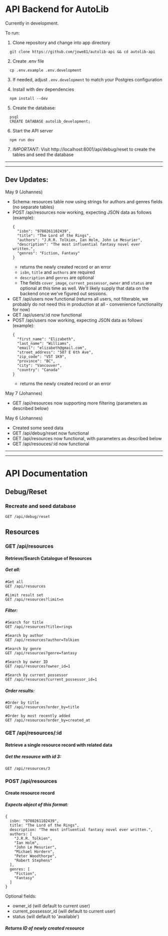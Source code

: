 # API Backend for AutoLib
Currently in development.

To run:
1. Clone repository and change into app directory
```
  git clone https://github.com/jowe81/autolib-api && cd autolib-api
```
2. Create .env file
```
  cp .env.example .env.development
```

3. If needed, adjust ```.env.development``` to match your Postgres configuration

4. Install with dev dependencies
```
  npm install --dev
```

5. Create the database:
```
  psql
  CREATE DATABASE autolib_development;
```

6. Start the API server
```
  npm run dev
```

7. _IMPORTANT_: Visit http://localhost:8001/api/debug/reset to create the tables and seed the database

---
---
## Dev Updates:
May 9 (Johannes)
- Schema: resources table now using strings for authors and genres fields (no separate tables)
- POST /api/resources now working, expecting JSON data as follows (example):
  ```
  {
    "isbn": "9780261102439",
    "title": "The Lord of the Rings",
    "authors": "J.R.R. Tolkien, Ian Holm, John Le Mesurier",
    "description": "The most influential fantasy novel ever written.",
    "genres": "Fiction, Fantasy"    
  }
  ```
  - returns the newly created record or an error
  - ```isbn```, ```title``` and ```authors``` are required
  - ```description``` and ```genres``` are optional
  - The fields ```cover_image```, ```current_possessor```, ```owner``` and ```status``` are optional at this time as well. We'll likely supply that data on the backend once we've figured out sessions.
- GET /api/users now functional (returns all users, not filterable, we probably do not need this in production at all - convenience functionality for now)
- GET /api/users/:id now functional
- POST /api/users now working, expecting JSON data as follows (example):
  ```
  {
    "first_name": "Elizabeth",
    "last_name": "Williams",
    "email": "elizabeth@gmail.com",
    "street_address": "507 E 6th Ave",
    "zip_code": "V5T 1K9",
    "province": "BC",
    "city": "Vancouver",
    "country": "Canada"
  }
  ```
  - returns the newly created record or an error

May 7 (Johannes)
- GET /api/resources now supporting more filtering (parameters as described below)

May 6 (Johannes)
- Created some seed data 
- GET /api/debug/reset now functional
- GET /api/resources now functional, with parameters as described below
- GET /api/resouces/:id now functional

---
---

# API Documentation
## Debug/Reset
### Recreate and seed database
```
GET /api/debug/reset
```
## Resources

### GET /api/resources
#### Retrieve/Search Catalogue of Resources
##### Get all:
```
#Get all
GET /api/resources                     

#Limit result set
GET /api/resources?limit=n             
```
##### Filter:
```
#Search for title
GET /api/resources?title=rings

#Search by author
GET /api/resources?author=Tolkien

#Search by genre
GET /api/resources?genre=fantasy

#Search by owner ID
GET /api/resources?owner_id=1

#Search by current possessor
GET /api/resources?current_possessor_id=1
```
##### Order results:
```
#Order by title
GET /api/resources?order_by=title

#Order by most recently added
GET /api/resources?order_by=created_at 
```


### GET /api/resources/:id
#### Retrieve a single resource record with related data
##### Get the resource with id 3:
```
GET /api/resources/3
```

### POST /api/resources 
#### Create resource record

##### Expects object of this format:
```
{
  isbn: "9780261102439",
  title: "The Lord of the Rings",
  description: "The most influential fantasy novel ever written.",
  authors: [
    "J.R.R. Tolkien",
    "Ian Holm",
    "John Le Mesurier",
    "Michael Hordern",
    "Peter Woodthorpe",
    "Robert Stephens"
  ],
  genres: [ 
    "Fiction",
    "Fantasy"
  ]
}

```
Optional fields:
- owner_id (will default to current user)
- current_possessor_id (will default to current user)
- status (will default to 'available')

##### Returns ID of newly created resource